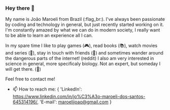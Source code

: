 ### Hey there 👋

My name is João Maroeli from Brazil (:flag_br:). I've always been passionate by coding and technology in general, but just recently started working on it. I'm constantly amazed by what we can do in modern society, I really want to be able to learn an experience all I can.

In my spare time I like to play games (:video_game:), read books (:books:), watch movies and series (:movie_camera:), stay in touch with friends (:fallen_leaf:) and sometimes wander around the dangerous parts of the internet! (reddit) 
I also am very interested in science in general, more specificaly biology. Not an expert, but someday I will get there. (:microscope:)

Feel free to contact me!

- 📫 How to reach me: {
  'LinkedIn': https://www.linkedin.com/in/jo%C3%A3o-maroeli-dos-santos-645314196/,
  'E-mail': maroelijoao@gmail.com
}

<!--
**JohnMaroe/JohnMaroe** is a ✨ _special_ ✨ repository because its `README.md` (this file) appears on your GitHub profile.

Here are some ideas to get you started:

- 🔭 I’m currently working on ...
- 🌱 I’m currently learning ...
- 👯 I’m looking to collaborate on ...
- 🤔 I’m looking for help with ...
- 💬 Ask me about ...
- 📫 How to reach me: ...
- 😄 Pronouns: ...
- ⚡ Fun fact: ...
-->
